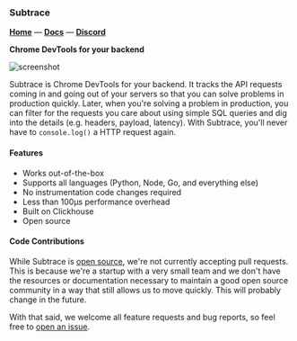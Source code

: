 ### Subtrace

[**Home**](https://subtrace.dev) — [**Docs**](https://docs.subtrace.dev) — [**Discord**](https://subtrace.dev/discord)

**Chrome DevTools for your backend**

![screenshot](https://subtrace.dev/3f5162cfcfccd62c9f86.png)

Subtrace is Chrome DevTools for your backend. It tracks the API requests coming
in and going out of your servers so that you can solve problems in production
quickly. Later, when you're solving a problem in production, you can filter for
the requests you care about using simple SQL queries and dig into the details
(e.g. headers, payload, latency). With Subtrace, you'll never have to `console.log()`
a HTTP request again.

#### Features

* Works out-of-the-box
* Supports all languages (Python, Node, Go, and everything else)
* No instrumentation code changes required
* Less than 100µs performance overhead
* Built on Clickhouse
* Open source

#### Code Contributions

While Subtrace is [open source](https://github.com/subtrace/subtrace/blob/master/LICENSE),
we're not currently accepting pull requests. This is because we're a startup
with a very small team and we don't have the resources or documentation
necessary to maintain a good open source community in a way that still allows
us to move quickly. This will probably change in the future.

With that said, we welcome all feature requests and bug reports, so feel free
to [open an issue](https://github.com/subtrace/subtrace/issues/new/choose).
